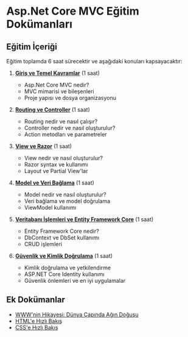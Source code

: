 # Asp.Net Core MVC Eğitim Dokümanları

## Eğitim İçeriği

Eğitim toplamda 6 saat sürecektir ve aşağıdaki konuları kapsayacaktır:

1. [**Giriş ve Temel Kavramlar**](D01/D01.md) (1 saat)
    - Asp.Net Core MVC nedir?
    - MVC mimarisi ve bileşenleri
    - Proje yapısı ve dosya organizasyonu
    
2. [**Routing ve Controller**](D02/D02.md) (1 saat)
    - Routing nedir ve nasıl çalışır?
    - Controller nedir ve nasıl oluşturulur?
    - Action metodları ve parametreler

3. [**View ve Razor**](D03/D03.md) (1 saat)
    - View nedir ve nasıl oluşturulur?
    - Razor syntax ve kullanımı
    - Layout ve Partial View'lar

4. [**Model ve Veri Bağlama**](D04/D04.md) (1 saat)
    - Model nedir ve nasıl oluşturulur?
    - Veri bağlama ve model doğrulama
    - ViewModel kullanımı

5. [**Veritabanı İşlemleri ve Entity Framework Core**](D05/D05.md) (1 saat)
    - Entity Framework Core nedir?
    - DbContext ve DbSet kullanımı
    - CRUD işlemleri

6. [**Güvenlik ve Kimlik Doğrulama**](D06/D06.md) (1 saat)
    - Kimlik doğrulama ve yetkilendirme
    - ASP.NET Core Identity kullanımı
    - Güvenlik önlemleri ve en iyi uygulamalar

## Ek Dokümanlar

- [WWW'nin Hikayesi: Dünya Çapında Ağın Doğuşu](Ekler/Webin%20Kisa%20Hikayesi.md)
- [HTML'e Hızlı Bakış](Ekler/Html%20e%20hizli%20bakis.md)
- [CSS'e Hızlı Bakış](Ekler/CSS%20e%20hizli%20bakis.md)